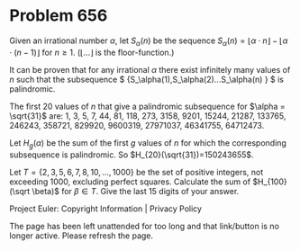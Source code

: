 #   Problem 656

   Given an irrational number $\alpha$, let $S_\alpha(n)$ be the sequence
   $S_\alpha(n)=\lfloor {\alpha \cdot n} \rfloor - \lfloor {\alpha \cdot
   (n-1)} \rfloor$ for $n \ge 1$.
   ($\lfloor ... \rfloor$ is the floor-function.)

   It can be proven that for any irrational $\alpha$ there exist infinitely
   many values of $n$ such that the subsequence $
   \{S_\alpha(1),S_\alpha(2)...S_\alpha(n) \} $ is palindromic.

   The first 20 values of $n$ that give a palindromic subsequence for $\alpha
   = \sqrt{31}$ are: 1, 3, 5, 7, 44, 81, 118, 273, 3158, 9201, 15244, 21287,
   133765, 246243, 358721, 829920, 9600319, 27971037, 46341755, 64712473.

   Let $H_g(\alpha)$ be the sum of the first $g$ values of $n$ for which the
   corresponding subsequence is palindromic.
   So $H_{20}(\sqrt{31})=150243655$.

   Let $T=\{2,3,5,6,7,8,10,...,1000\}$ be the set of positive integers, not
   exceeding 1000, excluding perfect squares.
   Calculate the sum of $H_{100}(\sqrt \beta)$ for $\beta \in T$. Give the
   last 15 digits of your answer.

   Project Euler: Copyright Information | Privacy Policy

   The page has been left unattended for too long and that link/button is no
   longer active. Please refresh the page.
